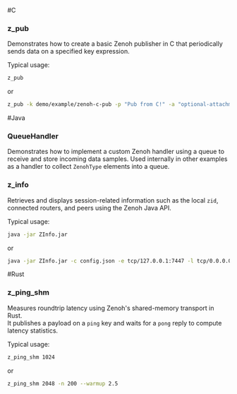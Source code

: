 #C

### z_pub

Demonstrates how to create a basic Zenoh publisher in C that periodically sends data on a specified key expression.

Typical usage:

```bash
z_pub
```

or

```bash
z_pub -k demo/example/zenoh-c-pub -p "Pub from C!" -a "optional-attachment"
```


#Java

### QueueHandler

Demonstrates how to implement a custom Zenoh handler using a queue to receive and store incoming data samples.
Used internally in other examples as a handler to collect `ZenohType` elements into a queue.

### z_info

Retrieves and displays session-related information such as the local `zid`, connected routers, and peers using the Zenoh Java API.

Typical usage:

```bash
java -jar ZInfo.jar
```

or

```bash
java -jar ZInfo.jar -c config.json -e tcp/127.0.0.1:7447 -l tcp/0.0.0.0:7447 --mode peer
```


#Rust

### z_ping_shm

Measures roundtrip latency using Zenoh's shared-memory transport in Rust.  
It publishes a payload on a `ping` key and waits for a `pong` reply to compute latency statistics.

Typical usage:

```bash
z_ping_shm 1024
```

or

```bash
z_ping_shm 2048 -n 200 --warmup 2.5
```

